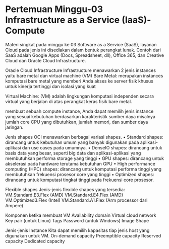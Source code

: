 <h1>Pertemuan Minggu-03  Infrastructure as a Service (IaaS)-Compute</h1>

Materi singkat pada minggu ke 03 
Software as a Service (SaaS), layanan Cloud pada jenis ini disediakan dalam bentuk perangkat lunak. 
Contoh dari SaaS adalah Google Apps (Docs, Spreadsheet, dll), Office 365, dan Creative Cloud dan Oracle Cloud Infrastructure.

Oracle Cloud Infrastructure
Infrastructure menawarkan 2 jenis instances yaitu bare metal dan virtual machine (VM)
Bare Metal: merupakan instances komputasi bare metal yang memberi Anda akses ke server 
fisik khusus untuk kinerja tertinggi dan isolasi yang kuat

Virtual Machine: (VM) adalah lingkungan komputasi independen secara virtual 
yang berjalan di atas perangkat keras fisik bare metal.

membuat sebuah compute instance, Anda dapat memilih jenis instance yang sesuai kebutuhan berdasarkan karakteristik 
sumber daya misalnya jumlah core CPU yang dibutuhkan, jumlah memori, dan sumber daya jaringan.

Jenis shapes
OCI menawarkan berbagai variasi shapes.
• Standard shapes: dirancang untuk kebutuhan umum yang banyak digunakan pada aplikasi-aplikasi dan use cases pada umumnya.
• DenseIO shapes: dirancang untuk basis data yang besar, seperti big data dan aplikasi-aplikasi yang membutuhkan performa storage yang tinggi
• GPU shapes: dirancang untuk akselerasi pada hardware terutama kebutuhan GPU 
• High performance computing (HPC) shapes: dirancang untuk komputasi performa tinggi yang membutuhkan frekuensi prosesor core yang tinggi 
• Optimized shapes: dirancang untuk komputasi tingkat tinggi pada frekuensi core prosesor.

Flexible shapes
Jenis-jenis flexible shapes yang tersedia:
VM.Standard.E3.Flex (AMD)
VM.Standard.E4.Flex (AMD)
VM.Optimized3.Flex (Intel)
VM.Standard.A1.Flex (Arm processor dari Ampere)

Komponen ketika membuat VM
Availability domain
Virtual cloud network
Key pair (untuk Linux)
Tags
Password (untuk Windows)
Image
Shape

Jenis-jenis Instance
Kita dapat memilih kapasitas tiap jenis host yang digunakan untuk VM.
On-demand capacity
Preemptible capacity
Reserved capacity
Dedicated capacity





